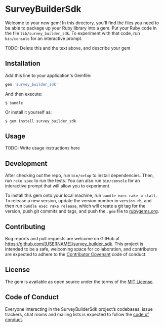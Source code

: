 # SurveyBuilderSdk

Welcome to your new gem! In this directory, you'll find the files you need to be able to package up your Ruby library into a gem. Put your Ruby code in the file `lib/survey_builder_sdk`. To experiment with that code, run `bin/console` for an interactive prompt.

TODO: Delete this and the text above, and describe your gem

## Installation

Add this line to your application's Gemfile:

```ruby
gem 'survey_builder_sdk'
```

And then execute:

    $ bundle

Or install it yourself as:

    $ gem install survey_builder_sdk

## Usage

TODO: Write usage instructions here

## Development

After checking out the repo, run `bin/setup` to install dependencies. Then, run `rake spec` to run the tests. You can also run `bin/console` for an interactive prompt that will allow you to experiment.

To install this gem onto your local machine, run `bundle exec rake install`. To release a new version, update the version number in `version.rb`, and then run `bundle exec rake release`, which will create a git tag for the version, push git commits and tags, and push the `.gem` file to [rubygems.org](https://rubygems.org).

## Contributing

Bug reports and pull requests are welcome on GitHub at https://github.com/[USERNAME]/survey_builder_sdk. This project is intended to be a safe, welcoming space for collaboration, and contributors are expected to adhere to the [Contributor Covenant](http://contributor-covenant.org) code of conduct.

## License

The gem is available as open source under the terms of the [MIT License](https://opensource.org/licenses/MIT).

## Code of Conduct

Everyone interacting in the SurveyBuilderSdk project’s codebases, issue trackers, chat rooms and mailing lists is expected to follow the [code of conduct](https://github.com/[USERNAME]/survey_builder_sdk/blob/master/CODE_OF_CONDUCT.md).
